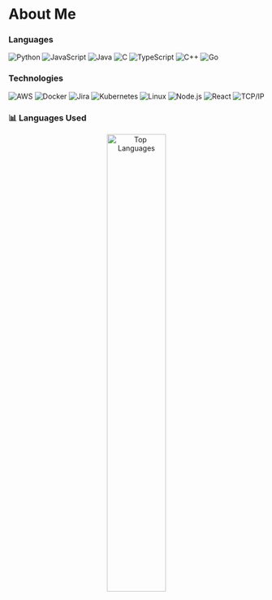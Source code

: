 # About Me



### Languages

![Python](https://img.shields.io/badge/-Python-fff?&logo=python)
![JavaScript](https://img.shields.io/badge/-JavaScript-fff?&logo=JavaScript&logoColor=ddc508)
![Java](https://img.shields.io/badge/-Java-fff?&logo=Java&logoColor=007396)
![C](https://img.shields.io/badge/-C-fff?&logo=C)
![TypeScript](https://img.shields.io/badge/-TypeScript-fff?&logo=TypeScript&logoColor=007ACC)
![C++](https://img.shields.io/badge/-C++-fff?&logo=c%2b%2b&logoColor=00599C)
![Go](https://img.shields.io/badge/-Go-fff?&logo=go&logoColor=#00ADD8)

### Technologies

![AWS](https://img.shields.io/badge/-AWS-fff?&logo=amazonwebservices&logoColor=232F3E)
![Docker](https://img.shields.io/badge/-Docker-fff?&logo=Docker)
![Jira](https://img.shields.io/badge/-Jira-fff?&logo=jira-software&logoColor=0052CC)
![Kubernetes](https://img.shields.io/badge/-Kubernetes-fff?&logo=Kubernetes)
![Linux](https://img.shields.io/badge/-Linux-fff?&logo=linux&logoColor=000)
![Node.js](https://img.shields.io/badge/-Node.js-fff?&logo=node.js)
![React](https://img.shields.io/badge/-React-fff?&logo=React)
![TCP/IP](https://img.shields.io/badge/-TCP/IP-fff?&logo=Cisco)


### 📊 **Languages Used**
<p align="center">
  <img src="https://github-readme-stats.vercel.app/api/top-langs/?username=Bryce-Hiraoka&langs_count=6&layout=compact&theme=tokyonight" alt="Top Languages" width="48%" />
</p>
